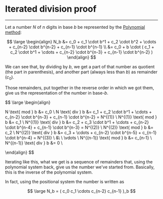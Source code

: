 # Iterated division proof
---

Let a number $N$ of $n$ digits in base $b$ be represented by the [Polynomial method](/Representing%20Numbers.md#Polynomial%20method):

$$ \large \begin{align}
N_b &= c_0 + c_1 \cdot b^1 + c_2 \cdot b^2 + \cdots + c_{n-2} \cdot b^{n-2} + c_{n-1} \cdot b^{n-1} \\
&= c_0 + b \cdot ( c_1 + c_2 \cdot b^1 + \cdots + c_{n-2} \cdot b^{n-3} + c_{n-1} \cdot b^{n-2} )
\end{align} $$

We can see that, by dividing by $b$, we get a part of that number as quotient (the part in parenthesis), and another part (always less than $b$) as remainder ($c_0$).

Those remainders, put together in the reverse order in which we got them, give us the representation of the number in base-$b$.

$$ \large \begin{align}

N \text{ mod } b &= c_0 \\
N \text{ div } b &= c_1 + c_2 \cdot b^1 + \cdots + c_{n-2} \cdot b^{n-3} + c_{n-1} \cdot b^{n-2} = N^{(1)} \\
N^{(1)} \text{ mod } b &= c_1 \\
N^{(1)} \text{ div } b &= c_2 + c_3 \cdot b^1 + \cdots + c_{n-2} \cdot b^{n-4} + c_{n-1} \cdot b^{n-3} = N^{(2)} \\
N^{(2)} \text{ mod } b &= c_2 \\
N^{(2)} \text{ div } b &= c_3 + \cdots + c_{n-2} \cdot b^{n-5} + c_{n-1} \cdot b^{n-4} = N^{(3)} \\
&\ \ \vdots \\
N^{(n-1)} \text{ mod } b &= c_{n-1} \\
N^{(n-1)} \text{ div } b &= 0 \\

\end{align} $$

Iterating like this, what we get is a sequence of remainders that, using the polynomial system back, give us the number we've started from. Basically, this is the inverse of the polynomial system.

In fact, using the positional system the number is written as

$$ \large N_b = ( c_0 c_1 \cdots c_{n-2} c_{n-1} )_b $$
